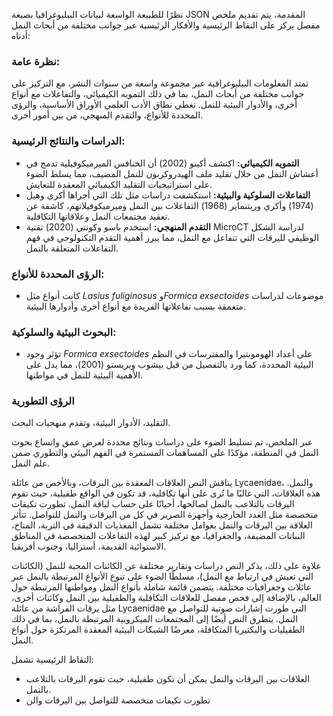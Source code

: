 نظرًا للطبيعة الواسعة لبيانات الببليوغرافيا بصيغة JSON المقدمة، يتم تقديم ملخص مفصل يركز على النقاط الرئيسية والأفكار الرئيسية عبر جوانب مختلفة من أبحاث النمل أدناه:

### نظرة عامة:
تمتد المعلومات الببليوغرافية عبر مجموعة واسعة من سنوات النشر، مع التركيز على جوانب مختلفة من أبحاث النمل، بما في ذلك التمويه الكيميائي، والتفاعلات مع أنواع أخرى، والأدوار البيئية للنمل. تغطي نطاق الأدب العلمي الأوراق الأساسية، والرؤى المحددة للأنواع، والتقدم المنهجي، من بين أمور أخرى.

### الدراسات والنتائج الرئيسية:
- **التمويه الكيميائي:** اكتشف أكينو (2002) أن الخنافس الميرميكوفيلية تدمج في أعشاش النمل من خلال تقليد ملف الهيدروكربون للنمل المضيف، مما يسلط الضوء على استراتيجيات التقليد الكيميائي المعقدة للتعايش.
- **التفاعلات السلوكية والبيئية:** استكشفت دراسات مثل تلك التي أجراها أكري وهيل (1974) وأكري وريتنماير (1968) التفاعلات بين النمل وميرميكوفيلاتهم، كاشفة عن تعقيد مجتمعات النمل وعلاقاتها التكافلية.
- **التقدم المنهجي:** استخدم باسو وكونتي (2020) تقنية MicroCT لدراسة الشكل الوظيفي لليرقات التي تتفاعل مع النمل، مما يبرز أهمية التقدم التكنولوجي في فهم التفاعلات المتعلقة بالنمل.

### الرؤى المحددة للأنواع:
- كانت أنواع مثل *Lasius fuliginosus* و*Formica exsectoides* موضوعات لدراسات متعمقة بسبب تفاعلاتها الفريدة مع أنواع أخرى وأدوارها البيئية.

### البحوث البيئية والسلوكية:
- تؤثر وجود *Formica exsectoides* على أعداد الهوموبتيرا والمفترسات في النظم البيئية المحددة، كما ورد بالتفصيل من قبل بيشوب وبريستو (2001)، مما يدل على الأهمية البيئية للنمل في مواطنها.

### الرؤى التطورية
التقليد، الأدوار البيئية، وتقدم منهجيات البحث.

عبر الملخص، تم تسليط الضوء على دراسات ونتائج محددة لعرض عمق واتساع بحوث النمل في المنطقة، مؤكدًا على المساهمات المستمرة في الفهم البيئي والتطوري ضمن علم النمل.

يناقش النص العلاقات المعقدة بين اليرقات، وبالأخص من عائلة Lycaenidae، والنمل. هذه العلاقات، التي غالبًا ما تُرى على أنها تكافلية، قد تكون في الواقع طفيلية، حيث تقوم اليرقات بالتلاعب بالنمل لصالحها، أحيانًا على حساب لياقة النمل. تطورت تكيفات متخصصة مثل الغدد الخارجية وأجهزة الصرير في كل من اليرقات والنمل للتواصل. تتأثر العلاقة بين اليرقات والنمل بعوامل مختلفة تشمل المغذيات الدقيقة في التربة، المناخ، النباتات المضيفة، والجغرافيا، مع تركيز كبير لهذه التفاعلات المتخصصة في المناطق الاستوائية القديمة، أستراليا، وجنوب أفريقيا.

علاوة على ذلك، يذكر النص دراسات وتقارير مختلفة عن الكائنات المحبة للنمل (الكائنات التي تعيش في ارتباط مع النمل)، مسلطًا الضوء على تنوع الأنواع المرتبطة بالنمل عبر عائلات وجغرافيات مختلفة. يتضمن قائمة شاملة بأنواع النمل ومواطنها المرتبطة حول العالم، بالإضافة إلى فحص مفصل للعلاقات التكافلية والطفيلية بين النمل وكائنات أخرى، مثل يرقات الفراشة من عائلة Lycaenidae التي طورت إشارات صوتية للتواصل مع النمل. يتطرق النص أيضًا إلى المجتمعات الميكروبية المرتبطة بالنمل، بما في ذلك الطفيليات والبكتيريا المتكافلة، معرضًا الشبكات البيئية المعقدة المرتكزة حول أنواع النمل.

النقاط الرئيسية تشمل:
- العلاقات بين اليرقات والنمل يمكن أن تكون طفيلية، حيث تقوم اليرقات بالتلاعب بالنمل.
- تطورت تكيفات متخصصة للتواصل بين اليرقات والن